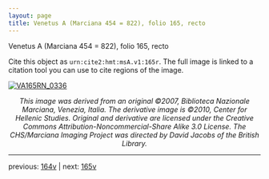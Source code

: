 ```yaml
---
layout: page
title: Venetus A (Marciana 454 = 822), folio 165, recto
---
```


Venetus A (Marciana 454 = 822), folio 165, recto

Cite this object as `urn:cite2:hmt:msA.v1:165r`.  The full image is linked to a citation tool you can use to cite regions of the image.

[![VA165RN_0336](http://www.homermultitext.org/iipsrv?IIIF=/project/homer/pyramidal/deepzoom/hmt/vaimg/2017a/VA165RN_0336.tif/full/800,/0/default.jpg)](http://www.homermultitext.org/ict2/?urn=urn:cite2:hmt:vaimg.2017a:VA165RN_0336) 

<p style="text-align: center; font-style: italic;">This image was derived from an original ©2007, Biblioteca Nazionale Marciana, Venezia, Italia. The derivative image is ©2010, Center for Hellenic Studies. Original and derivative are licensed under the Creative Commons Attribution-Noncommercial-Share Alike 3.0 License. The CHS/Marciana Imaging Project was directed by David Jacobs of the British Library.</p>

---

previous: [164v](../164v/) | next: [165v](../165v/)